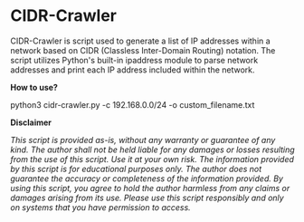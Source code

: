 # CIDR-Crawler
CIDR-Crawler is script used to generate a list of IP addresses within a network based on CIDR (Classless Inter-Domain Routing) notation. The script utilizes Python's built-in ipaddress module to parse network addresses and print each IP address included within the network.

**How to use?**

python3 cidr-crawler.py -c 192.168.0.0/24 -o custom_filename.txt

**Disclaimer**

_This script is provided as-is, without any warranty or guarantee of any kind. The author shall not be held liable for any damages or losses resulting from the use of this script. Use it at your own risk. The information provided by this script is for educational purposes only. The author does not guarantee the accuracy or completeness of the information provided. By using this script, you agree to hold the author harmless from any claims or damages arising from its use. Please use this script responsibly and only on systems that you have permission to access._
